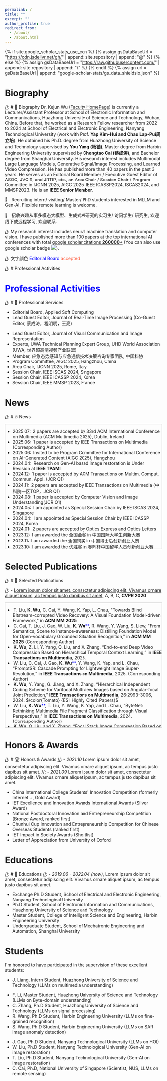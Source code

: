 ```yaml
---
permalink: /
title: ""
excerpt: ""
author_profile: true
redirect_from: 
  - /about/
  - /about.html
---
```


{% if site.google_scholar_stats_use_cdn %}
{% assign gsDataBaseUrl = "https://cdn.jsdelivr.net/gh/" | append: site.repository | append: "@" %}
{% else %}
{% assign gsDataBaseUrl = "https://raw.githubusercontent.com/" | append: site.repository | append: "/" %}
{% endif %}
{% assign url = gsDataBaseUrl | append: "google-scholar-stats/gs_data_shieldsio.json" %}

<span class='anchor' id='about-me'></span>
# Biography
[//]: # 👦 Biography
Dr. Kejun Wu ([Faculty HomePage](http://faculty.hust.edu.cn/WuKejun/en/index.htm)) is currently a Lecturer/Assistant Professor at School of Electronic Information and Communications, Huazhong University of Science and Technology, Wuhan, China. Before that, he worked as a Research Fellow researcher from 2022 to 2024 at School of Electrical and Electronic Engineering, Nanyang Technological University (work with Prof. <b>Yap Kim-Hui and Chau Lap-Pui周立培</b>). 
He obtained his Ph.D. degree from Huazhong University of Science and Technology supervised by <b>You Yang (杨铀)</b>, Master degree from Harbin Engineering University supervised by <b>Chengtao Cai (蔡成涛)</b>, and Bachelor degree from Shanghai University.
His research interest includes Multimodal Large Language Models, Generative Signal/Image Processing, and Learned Video Compression. He has published more than 40 papers in the past 3 years. He serves as an Editorial Board Member / Executive Guest Editor of ASOC, JVCIR, and JRTIP, etc., an Area Chair / Session Chair / Program Committee in IJCNN 2025, AIGC 2025, IEEE ICASSP2024, ISCAS2024, and MMSP2023. He is an <b>IEEE Senior Member</b>.


🚀 &nbsp; Recruiting intern/ visiting/ Master/ PhD students interested in MLLM and Gen-AI. Flexible remote learning is welcome. 
<!--  Contact via <kjwu@hust.edu.cn> 
-->

🚀 &nbsp; 招收兴趣从事多模态大模型、生成式AI研究的实习生/ 访问学生/ 研究生, 欢迎线下或远程学习, 欢迎联系.

<!-- 🚀 &nbsp; Deadline extended to 1st March 2025: Journal of Visual Communication and Image Representation Special Issue on [Generative Media Processing, Computing, and Evaluation](https://www.sciencedirect.com/special-issue/312779/generative-media-processing-computing-and-evaluation)
-->

<!-- 
Dr. Kejun Wu is a Lecturer at the School of Electronic Information and Communications, Huazhong University of Science and Technology, Wuhan, China. He obtained his Ph.D. degree from Huazhong University of Science and Technology supervised by You Yang (杨铀), and Master degree from Harbin Engineering University supervised by Chengtao Cai (蔡成涛).
He was a visiting Phd student at Nanyang Technological University, Singapore from 2021 to 2022 supervised by Prof. Chau Lap-Pui (周立培). From 2022 to 2024, Dr. Wu worked as a Research Fellow researcher at the School of Electrical and Electronic Engineering, Nanyang Technological University (work with Prof. Yap Kim-Hui and Chau Lap-Pui). His research interests include Generative AI, Large Language Models and their applications. He has published over 40 papers at top venues including IEEE TMM, TCSVT, TOMM, OE, NeurIPS, ICASSP, ICME, etc. His research achievements have significant academic impact and was rewarded the National Postdoctoral Innovation and Entrepreneurship Competition (ranked first), “Chunhui Cup” Innovation and Entrepreneurship Competition for Chinese Overseas Students (ranked first), China International College Students’ Innovation Competition and other awards. He has taught the undergraduate students of Oxford University computational photography internship course in 2022 and received Letter of Appreciation from Oxford University; He was granted the Silver Award in the IET Excellence and Innovation Awards and IET Impact in Society Awards Shortlist by IET (Institute of Engineering and Technology); He has served as Young Researcher of the Decision-making Consulting Expert Team of the China Association for Science and Technology. He has served as Session Chairs/Organizers in international conferences IEEE ICASSP 2024, IEEE ISCAS 2024, IEEE MMSP 2023, Associate Editor in MTAP journal, and Lead Guest Editor in JVCI (Journal of Visual Communication and Image Representation). He is an IEEE Senior Member.
-->

[//]: My research interest includes neural machine translation and computer vision. I have published more than 100 papers at the top international AI conferences with total <a href='https://scholar.google.com/citations?user=DhtAFkwAAAAJ'>google scholar citations <strong><span id='total_cit'>260000+</span></strong></a> (You can also use google scholar badge <a href='https://scholar.google.com/citations?user=DhtAFkwAAAAJ'><img src="https://img.shields.io/endpoint?url={{ url | url_encode }}&logo=Google%20Scholar&labelColor=f6f6f6&color=9cf&style=flat&label=citations"></a>).

<!-- 段落注释 -->
[//]: 段落注释
<!-- 文字颜色$\color{RoyalBlue} {Editorial Board}$  RoyalBlue, DarkBlue, Navy-->
<!-- 文字颜色<font color=lightgrey>Editorial Board</font> -->
[//]: 文字颜色 <font color=Blue>Editorial Board</font>  <font color=Tomato>accepted</font>


<span class='anchor' id='-professional-activities'></span>
[//]: # Professional Activities
# <font color=Blue>Professional Activities</font>
 
[//]: # 📢 Professional Services 
- Editorial Board, Applied Soft Computing
- Lead Guest Editor, Journal of Real-Time Image Processing (Co-Guest Editor, 蔡成涛，程明明，王亮)
<!-- - Lead Guest Editor, [Journal of Real-Time Image Processing](https://link.springer.com/collections/jijehcjcbd) (Co-Guest Editor, 蔡成涛，程明明，王亮) -->
<!-- Editorial Board, Journal of Real-Time Image Processing -->
- Lead Guest Editor, Journal of Visual Communication and Image Representation 
- Experts, UWA Technical Planning Expert Group, UHD World Association (UWA, 世界超高清视频产业联盟)
- Member, 应急态势感知与应急通信技术决策咨询专家团队, 中国科协
- Program Committee, AIGC 2025, Hangzhou, China
- Area Chair, IJCNN 2025, Rome, Italy
- Session Chair, IEEE ISCAS 2024, Singapore
- Session Chair, IEEE ICASSP 2024, Korea
- Session Chair, IEEE MMSP 2023, France
<!-- - Reviewer of IEEE TMM, IEEE TCSVT, IEEE TBc, Pattern Recognition, Information Fusion, NeurIPS, ICASSP, etc  -->


<span class='anchor' id='news'></span>
# News 
[//]: # 🔥 News   
<div style="height: 400px; overflow-y: auto; border: 1px solid #ccc;">
  <ul>
    <li>2025.07:&thinsp; 2 papers are accepted by 33rd ACM International Conference on Multimedia (ACM Multimedia 2025), Dublin, Ireland </li>
    <li>2025.06:&thinsp; 1 paper is accepted by IEEE Transactions on Multimedia (Corresponding Author)</li>
    <li>2025.06:&thinsp; Invited to be Program Committee for International Conference on AI-Generated Content (AIGC 2025), Hangzhou</li>    
    <li>2024.04:&thinsp; Research on Gen-AI based image restoration is Under Revision at <b>IEEE TPAMI</b></li>
    <li>2024.12:&thinsp; 1 paper is accepted by ACM Transactions on Multim. Comput. Commun. Appl. (JCR Q1)</li>
    <li>2024.11:&thinsp; 2 papers are accepted by IEEE Transactions on Multimedia (中科院一区TOP，JCR Q1)</li>
    <li>2024.08:&thinsp; 1 paper is accepted by Computer Vision and Image Understanding(JCR Q1)</li>
    <li>2024.05:&thinsp; I am appointed as Special Session Chair by IEEE ISCAS 2024, Singapore</li>
    <li>2024.04:&thinsp; I am appointed as Special Session Chair by IEEE ICASSP 2024, Korea</li>
    <li>2024.01:&thinsp; 2 papers are accepted by Optics Express and Optics Letters</li>
    <li>2023.12:&thinsp; I am awarded the 全国金奖 in 中国国际大学生创新大赛</li>
    <li>2023.11:&thinsp; I am awarded the 全国铜奖 in 中国博士后创新创业大赛</li>
    <li>2023.10:&thinsp; I am awarded the 优胜奖 in 春晖杯中国留学人员创新创业大赛</li>
    <li>2023.09:&thinsp; I am appointed as Special Session Chair by IEEE MMSP 2023, France</li>
    <li>2023.09:&thinsp; 1 paper has been accepted by NeurIPS 2023, New Orleans, USA</li>
  </ul>
</div>


<!-- 段落注释 
- *2025.02*: &nbsp; Research on MLLM Flood Risk Assessment and Rescue is submitted to **Nature Communications**
- *2024.12*: &nbsp; Research on Gen-AI based image restoration is submitted to **IEEE TPAMI**
- *2024.12*: &nbsp; Research on LLM Signal Fault Diagnosis and Image Anomaly Detection are submitted
-->



<span class='anchor' id='publications'></span>
# Selected Publications 
[//]: # 📝 Selected Publications 

<!-- 段落注释 
<div class='paper-box'><div class='paper-box-image'><div><div class="badge">CVPR 2016</div><img src='images/500x300.png' alt="sym" width="100%"></div></div>
<div class='paper-box-text' markdown="1">

[Deep Residual Learning for Image Recognition](https://openaccess.thecvf.com/content_cvpr_2016/papers/He_Deep_Residual_Learning_CVPR_2016_paper.pdf)

**Kaiming He**, Xiangyu Zhang, Shaoqing Ren, Jian Sun

[**Project**](https://scholar.google.com/citations?view_op=view_citation&hl=zh-CN&user=DhtAFkwAAAAJ&citation_for_view=DhtAFkwAAAAJ:ALROH1vI_8AC) <strong><span class='show_paper_citations' data='DhtAFkwAAAAJ:ALROH1vI_8AC'></span></strong>
- Lorem ipsum dolor sit amet, consectetur adipiscing elit. Vivamus ornare aliquet ipsum, ac tempus justo dapibus sit amet. 
</div>
</div>
-->

[//]: - [Lorem ipsum dolor sit amet, consectetur adipiscing elit. Vivamus ornare aliquet ipsum, ac tempus justo dapibus sit amet](https://github.com), A, B, C, **CVPR 2020**



<div style="height: 400px; overflow-y: auto; border: 1px solid #ccc;">
  <ul>
    
<!-- 段落注释 
    <li>&thinsp;Tianyi Liu, <b>Kejun Wu</b>, Yi Wang, Wenyang Liu, Kim-Hui Yap, Lap-Pui Chau, "BitsCV: Restoration of Artifacts Decoded in Bitstream-Corrupted Videos," in <b>IEEE Transactions on Pattern Analysis and Machine Intelligence</b></li>
    <li>&thinsp;Wenyang Liu, Tianyi Liu, Chen Cai, Jianjun Gao, Kejun Wu, Kim-Hui Yap, "AsTaSR: Adaptive Superpixel Token Aggregation for Lightweight Image Super-Resolution,"
-->

  <li>&thinsp;T. Liu, <b>K. Wu</b>, C. Cai, Y. Wang, K. Yap, L. Chau, "Towards Blind Bitstream-corrupted Video Recovery: A Visual Foundation Model-driven Framework," in <b>ACM MM 2025</b></li>
  <li>&thinsp;C. Cai, T. Liu, J. Gao, W. Liu, <b>K. Wu</b><font color=Blue>**</font>, R. Wang, Y. Wang, S. Liew, "From Semantics, Scene to Instance-awareness: Distilling Foundation Model for Open-vocabulary Grounded Situation Recognition," in <b>ACM MM 2025</b> (Corresponding Author) </li>    
  <li>&thinsp;<b>K. Wu</b>, Z. Li, Y. Yang, Q. Liu, and X. Zhang, “End-to-end Deep Video Compression Based on Hierarchical Temporal Context Learning,” in <b>IEEE Transactions on Multimedia</b>, 2025.</li>
  <li>&thinsp;W. Liu, C. Cai, J. Gao, <b>K. Wu</b><font color=Blue>**</font>, Y. Wang, K. Yap, and L. Chau, “PromptSR: Cascade Prompting for Lightweight Image Super-Resolution,” in <b>IEEE Transactions on Multimedia</b>, 2025. (Corresponding Author)</li>
  <li>&thinsp;<b>K. Wu</b>, Y. Yang, G. Jiang, and X. Zhang, “Hierarchical Independent Coding Scheme for Varifocal Multiview Images based on Angular-focal Joint Prediction,” <b>IEEE Transactions on Multimedia</b>, 26:2993-3006, 2024. $\color{Tomato} {ESI &thinsp;Highly &thinsp;Cited &thinsp;Papers}$</li>
  <li>&thinsp;W. Liu, <b>K. Wu</b><font color=Blue>**</font>, T. Liu, Y. Wang, K. Yap, and L. Chau, “ByteNet: Rethinking Multimedia File Fragment Classification through Visual Perspectives,” in <b>IEEE Transactions on Multimedia</b>, 2024. (Corresponding Author)</li>
  <li>&thinsp;<b>K. Wu</b>, Q. Liu, and X. Zhang, “Focal Stack Image Compression Based on Basis-Quadtree Representation,” in <b>IEEE Transactions on Multimedia</b>, 25:3975-3988, 2023.</li>
  <li>&thinsp;<b>K. Wu</b>, Q. Liu, Y. Yang, and X. Zhang, “Gaussian-Wiener Representation and Hierarchical Coding Scheme for Focal Stack Images,” in <b>IEEE Transactions on Circuits and Systems for Video Technology</b>, 32(2):523-537, 2022.</li>
  <li>&thinsp;<b>K. Wu</b>, Z. Li, Y. Yang, and Q. Liu, “Deep Video Compression based on Long-range Temporal Context Learning,” in Computer Vision and Image Understanding, 248(2024): 104127.</li>  
  <li>&thinsp;X. Yu, <b>K. Wu</b><font color=Blue>**</font>, Y. Yang, and Q. Liu, “WaRENet: A Novel Urban Waterlogging Risk Evaluation Network,” in ACM Transactions on Multimedia Computing, Communications, and Applications, 2024, 20(7):1–28. (Equal Contribution)</li>
  <li>&thinsp;<b>K. Wu</b>, Q. Liu, K. Yap, and Y. Yang, “Multifocal Multiview Imaging and Data Compression based on Angular-Focal-Spatial Representation,” in Optics Letters, 2024.</li>
  <li>&thinsp;<b>K. Wu</b>, Q. Liu, K. Yap, and Y. Yang, “High Dimensional Optical Data Varifocal Multiview Imaging, Compression and Evaluation,” in Optics Express, 2023.</li>
  <li>&thinsp;<b>K. Wu</b>, Q. Liu, Y. Wang, and Y. Yang, “End-to-end Varifocal Multiview Images Coding Framework from Data Acquisition End to Vision Application End,” in Optics Express, 31(7): 11659-11679, 2023.</li>
  <li>&thinsp;T. Liu, <b>K. Wu</b><font color=Blue>**</font>, Y. Wang, W. Liu, K. Yap, and L. Chau, “Bitstream corrupted Video Recovery: A Novel Benchmark Dataset and Method,” NeurIPS 2023. (Equal Contribution)</li>
  <li>&thinsp;J. Gao, K. Yap, K. Wu, D. Phan, and K. Garg, "Contextual Human Object Interaction Understanding from Pre-Trained Large Language Model," 2024 IEEE International Conference on Acoustics, Speech and Signal Processing (ICASSP), Seoul, Korea</li>
  <li>&thinsp;C. Cai, R. Zhang, J. Gao, K. Wu, K. Yap, Y. Wang, "Temporal Sentence Grounding with Temporally Global Textual Knowledge," 2024 IEEE International Conference on Multimedia and Expo (ICME), Niagra Falls, Canada</li>
  <li>&thinsp;K. Wu, Y. Wang, W. Liu, K. Yap, and L. Chau, “A Spatial-Focal Error Concealment Scheme for Corrupted Focal Stack Video,” 2023 Data Compression Conference (DCC), Snowbird, UT, USA, Mar 2023.</li>
  </ul>
</div>




<span class='anchor' id='honors-awards'></span>
# Honors & Awards
[//]: # 🏆 Honors & Awards
[//]: - *2021.10* Lorem ipsum dolor sit amet, consectetur adipiscing elit. Vivamus ornare aliquet ipsum, ac tempus justo dapibus sit amet. 
[//]: - *2021.09* Lorem ipsum dolor sit amet, consectetur adipiscing elit. Vivamus ornare aliquet ipsum, ac tempus justo dapibus sit amet.

- China International College Students' Innovation Competition (formerly Internet +, Gold Award)
- IET Excellence and Innovation Awards International Awards (Silver Award)
- National Postdoctoral Innovation and Entrepreneurship Competition (Bronze Award, ranked first)
- Chunhui Cup Innovation and Entrepreneurship Competition for Chinese Overseas Students (ranked first)
- IET Impact in Society Awards (Shortlist)
- Letter of Appreciation from University of Oxford


<span class='anchor' id='educations'></span>
# Educations
[//]: # 📖 Educations
[//]: - *2019.06 - 2022.04 (now)*, Lorem ipsum dolor sit amet, consectetur adipiscing elit. Vivamus ornare aliquet ipsum, ac tempus justo dapibus sit amet. 

- Exchange Ph.D Student, School of Electrical and Electronic Engineering, Nanyang Technological University
- Ph.D Student, School of Electronic Information and Communications, Huazhong University of Science and Technology
- Master Student, College of Intelligent Science and Engineering, Harbin Engineering University
- Undergraduate Student, School of Mechatronic Engineering and Automation, Shanghai University


<!-- 段落注释 
<span class='anchor' id='invited-talks'></span>
# Talks/Presentations
[//]: # 💡 Talks/Presentations
[//]: 💬
[//]: - *2021.06*, Lorem ipsum dolor sit amet, consectetur adipiscing elit. Vivamus ornare aliquet ipsum, ac tempus justo dapibus sit amet. 
[//]: - *2021.03*, Lorem ipsum dolor sit amet, consectetur adipiscing elit. Vivamus ornare aliquet ipsum, ac tempus justo dapibus sit amet.  \| [\[video\]](https://github.com/)
- Annual Conference on Neural Information Processing Systems (NeurIPS 2023), New Orleans, Louisiana, USA
- 2023 Data Compression Conference (DCC), Snowbird, UT, USA
- 2019 Data Compression Conference (DCC), Snowbird, UT, USA
-->


<span class='anchor' id='students'></span>
# Students
I'm honored to have participated in the supervision of these excellent students: 

- J. Liang, Intern Student, Huazhong University of Science and Technology (LLMs on multimedia understanding)
<!-- 段落注释 - Q. Zeng, Intern Student, Huazhong University of Science and Technology (MLLMs on Medical Radiology/Pathology) -->
- F. Li, Master Student, Huazhong University of Science and Technology (LLMs on Byte-domain  understanding)
- C. Zhang, Ph.D Student, Huazhong University of Science and Technology (LLMs on signal processing)
- R. Wang, Ph.D Student, Harbin Engineering University (LLMs on fine-grained recognition)
- S. Wang, Ph.D Student, Harbin Engineering University (LLMs on SAR image anomaly detection)
<!-- 段落注释 - R. Yan, Undergraduate Student, Xiamen University (LLMs on signal analytics)  -->
- J. Gao, Ph.D Student, Nanyang Technological University (LLMs on HOI)
- W. Liu, Ph.D Student, Nanyang Technological University (Gen-AI on image restoration)
- T. Liu, Ph.D Student, Nanyang Technological University (Gen-AI on image restoration)
- C. Cai, Ph.D, National University of Singapore (Scientist, NUS, LLMs on remote sensing)
  
